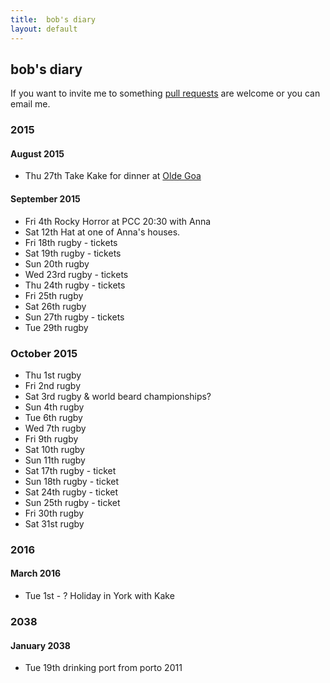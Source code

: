 ```yaml
---
title:  bob's diary
layout: default
---
```

## bob's diary ##

If you want to invite me to something [pull requests](https://github.com/rjw1/randomness.org.uk/blob/master/diary/index.md)
are welcome or you can email me.


### 2015 ###

#### August 2015 ####

* Thu 27th Take Kake for dinner at [Olde Goa](http://www.oldegoa.co.uk/)

#### September 2015 ####

* Fri 4th Rocky Horror at PCC 20:30 with Anna
* Sat 12th Hat at one of Anna's houses.
* Fri 18th rugby - tickets
* Sat 19th rugby - tickets
* Sun 20th rugby
* Wed 23rd rugby - tickets
* Thu 24th rugby - tickets
* Fri 25th rugby
* Sat 26th rugby
* Sun 27th rugby - tickets
* Tue 29th rugby

### October 2015 ####

* Thu 1st rugby
* Fri 2nd rugby
* Sat 3rd rugby & world beard championships?
* Sun 4th rugby
* Tue 6th rugby
* Wed 7th rugby
* Fri 9th rugby
* Sat 10th rugby
* Sun 11th rugby
* Sat 17th rugby - ticket
* Sun 18th rugby - ticket
* Sat 24th rugby - ticket
* Sun 25th rugby - ticket
* Fri 30th rugby
* Sat 31st rugby

### 2016 ###

#### March 2016 ####

* Tue 1st - ? Holiday in York with Kake

### 2038 ###

#### January 2038 ####

* Tue 19th drinking port from porto 2011

